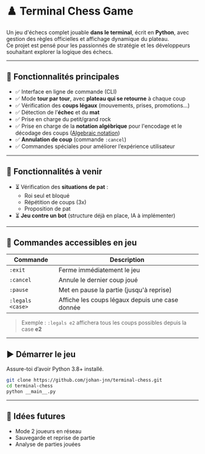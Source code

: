 # ♟️ Terminal Chess Game

Un jeu d'échecs complet jouable **dans le terminal**, écrit en **Python**, avec gestion des règles officielles et affichage dynamique du plateau.  
Ce projet est pensé pour les passionnés de stratégie et les développeurs souhaitant explorer la logique des échecs.

---

## 🔧 Fonctionnalités principales

- ✅ Interface en ligne de commande (CLI)
- ✅ Mode **tour par tour**, avec **plateau qui se retourne** à chaque coup
- ✅ Vérification des **coups légaux** (mouvements, prises, promotions...)
- ✅ Détection de l’**échec** et du **mat**
- ✅ Prise en charge du petit/grand rock
- ✅ Prise en charge de la **notation algébrique** pour l'encodage et le décodage des coups ([Algebraic notation](<https://en.wikipedia.org/wiki/Algebraic_notation_(chess)>))
- ✅ **Annulation de coup** (commande `:cancel`)
- ✅ Commandes spéciales pour améliorer l’expérience utilisateur

---

## 🚧 Fonctionnalités à venir

- ⏳ Vérification des **situations de pat** :
  - Roi seul et bloqué
  - Répétition de coups (3x)
  - Proposition de pat
- ⏳ **Jeu contre un bot** (structure déjà en place, IA à implémenter)

---

## 💬 Commandes accessibles en jeu

| Commande         | Description                                     |
| ---------------- | ----------------------------------------------- |
| `:exit`          | Ferme immédiatement le jeu                      |
| `:cancel`        | Annule le dernier coup joué                     |
| `:pause`         | Met en pause la partie (jusqu'à reprise)        |
| `:legals <case>` | Affiche les coups légaux depuis une case donnée |

> Exemple : `:legals e2` affichera tous les coups possibles depuis la case **e2**

---

## ▶️ Démarrer le jeu

Assure-toi d’avoir Python 3.8+ installé.

```bash
git clone https://github.com/johan-jnn/terminal-chess.git
cd terminal-chess
python __main__.py
```

---

## 🧩 Idées futures

- Mode 2 joueurs en réseau
- Sauvegarde et reprise de partie
- Analyse de parties jouées
